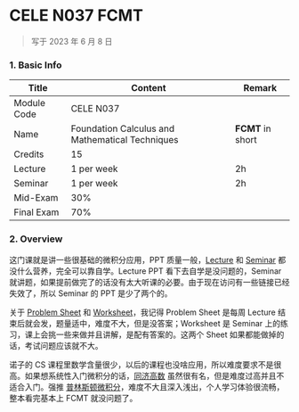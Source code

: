 # CELE N037 FCMT

>   写于 2023 年 6 月 8 日



### 1. Basic Info

| Title       | Content                                         | Remark            |
| ----------- | ----------------------------------------------- | ----------------- |
| Module Code | CELE N037                                       |                   |
| Name        | Foundation Calculus and Mathematical Techniques | **FCMT** in short |
| Credits     | 15                                              |                   |
| Lecture     | 1 per week                                      | 2h                |
| Seminar     | 1 per week                                      | 2h                |
| Mid-Exam    | 30%                                             |                   |
| Final Exam  | 70%                                             |                   |



### 2. Overview

这门课就是讲一些很基础的微积分应用，PPT 质量一般，[Lecture](./LEC) 和 [Seminar](./Seminar) 都没什么营养，完全可以靠自学。Lecture PPT 看下去自学是没问题的，Seminar 就讲题，如果提前做完了的话没有太大听课的必要。由于现在访问有一些链接已经失效了，所以 Seminar 的 PPT 是少了两个的。

关于 [Problem Sheet](<./Problem Sheet>) 和 [Worksheet](./Worksheet)，我记得 Problem Sheet 是每周 Lecture 结束后就会发，题量适中，难度不大，但是没答案；Worksheet 是 Seminar 上的练习，课上会挑一些来做并且讲解，是配有答案的。这两个 Sheet 如果都能做掉的话，考试问题应该就不大。



诺子的 CS 课程里数学含量很少，以后的课程也没啥应用，所以难度要求不是很高。如果想系统性入门微积分的话，[同济高数](https://book.douban.com/subject/26311133/) 虽然很有名，但是难度过高并且不适合入门。强推 [普林斯顿微积分](https://book.douban.com/subject/26899701/)，难度不大且深入浅出，个人学习体验很流畅，整本看完基本上 FCMT 就没问题了。



